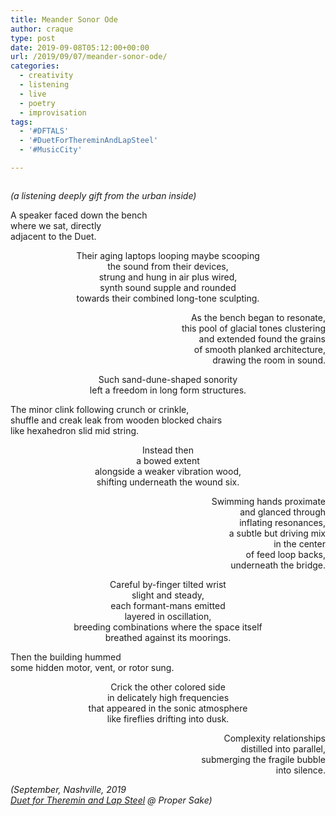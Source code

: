 ```yaml
---
title: Meander Sonor Ode
author: craque
type: post
date: 2019-09-08T05:12:00+00:00
url: /2019/09/07/meander-sonor-ode/
categories:
  - creativity
  - listening
  - live
  - poetry
  - improvisation
tags:
  - '#DFTALS'
  - '#DuetForThereminAndLapSteel'
  - '#MusicCity'

---
```

<img src="/img/2019/09/D447A3C3-83A9-4A74-8A0D-ED4E9AA3EED6-1024x519.jpeg" alt="" class="wp-image-1158" srcset="/img/2019/09/D447A3C3-83A9-4A74-8A0D-ED4E9AA3EED6-1024x519.jpeg 1024w, /img/2019/09/D447A3C3-83A9-4A74-8A0D-ED4E9AA3EED6-300x152.jpeg 300w, /img/2019/09/D447A3C3-83A9-4A74-8A0D-ED4E9AA3EED6-768x390.jpeg 768w" sizes="(max-width: 1024px) 100vw, 1024px" />

_(a listening deeply gift from the urban inside)_

<p style="text-align:left">
  A speaker faced down the bench<br />where we sat, directly<br />adjacent to the Duet.
</p>

<p style="text-align:center">
  Their aging laptops looping maybe scooping<br />the sound from their devices,<br />strung and hung in air plus wired,<br />synth sound supple and rounded<br />towards their combined long-tone sculpting.
</p>

<p style="text-align:right">
  As the bench began to resonate,<br />this pool of glacial tones clustering<br />and extended found the grains<br />of smooth planked architecture,<br />drawing the room in sound.
</p>

<p style="text-align:center">
  Such sand-dune-shaped sonority<br />left a freedom in long form structures.<br />
</p>

<p style="text-align:left">
  The minor clink following crunch or crinkle,<br />shuffle and creak leak from wooden blocked chairs<br />like hexahedron slid mid string.
</p>

<p style="text-align:center">
  Instead then<br />a bowed extent<br />alongside a weaker vibration wood,<br />shifting underneath the wound six.
</p>

<p style="text-align:right">
  Swimming hands proximate<br />and glanced through<br />inflating resonances,<br />a subtle but driving mix<br />in the center<br />of feed loop backs,<br />underneath the bridge.<br />
</p>

<p style="text-align:center">
  Careful by-finger tilted wrist<br />slight and steady,<br />each formant-mans emitted<br />layered in oscillation,<br />breeding combinations where the space itself<br />breathed against its moorings.
</p>

<p style="text-align:left">
  Then the building hummed<br />some hidden motor, vent, or rotor sung.<br />
</p>

<p style="text-align:center">
  Crick the other colored side<br />in delicately high frequencies<br />that appeared in the sonic atmosphere<br />like fireflies drifting into dusk.
</p>

<p style="text-align:right">
  Complexity relationships<br />distilled into parallel,<br />submerging the fragile bubble<br />into silence.
</p>

_(September, Nashville, 2019  
[Duet for Theremin and Lap Steel][1] @ Proper Sake)_

 [1]: https://dftals.bandcamp.com/
